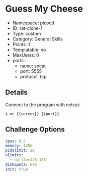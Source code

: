 # Guess My Cheese

- Namespace: picoctf
- ID: rat-clone-1
- Type: custom
- Category: General Skills
- Points: 1
- Templatable: no
- MaxUsers: 0
- ports:
  - name: socat
  - port: 5555
  - protocol: tcp

## Details

Connect to the program with netcat:

`$ nc {{server}} {{port}}`



## Challenge Options

```yaml
cpus: 0.5
memory: 128m
pidslimit: 20
ulimits:
  - nofile=128:128
diskquota: 64m
init: true
```
